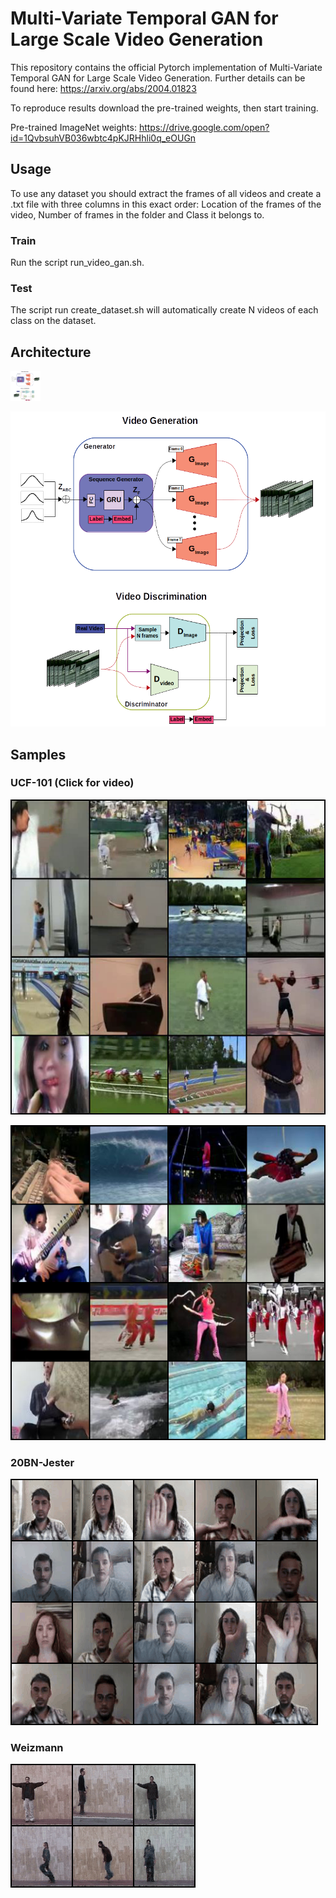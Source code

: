 # Multi-Variate Temporal GAN for Large Scale Video Generation

This repository contains the official Pytorch implementation of Multi-Variate Temporal GAN for Large Scale Video Generation. Further details can be found here: https://arxiv.org/abs/2004.01823

To reproduce results download the pre-trained weights, then start training.

Pre-trained ImageNet weights: https://drive.google.com/open?id=1QvbsuhVB036wbtc4pKJRHhli0q_eOUGn

## Usage

To use any dataset you should  extract the frames of all videos and create a .txt file with three columns in this exact order: Location of the frames of the video, Number of frames in the folder and Class it belongs to.

### Train
Run the script run_video_gan.sh.

### Test
The script run create_dataset.sh will automatically create N videos of each class on the dataset.

## Architecture

<img src="https://github.com/amunozgarza/mvt-gan/blob/master/demos/arch.png" width="48">

![](demos/arch.png)


## Samples

### UCF-101 (Click for video)
[![MVT-GAN](demos/ucf_2.png)](https://drive.google.com/file/d/1mViABmg-JfJQxGb82_rsQil5vIj7GZAR/view?usp=sharing "MVT-GAN")

[![MVT-GAN](demos/ucf.png)](https://drive.google.com/file/d/1HWrkv_Gglxv9bDnnLF4-A-SXIU6egzLB/view?usp=sharing "MVT-GAN")

### 20BN-Jester
![](demos/jester_video.gif)

### Weizmann
![](demos/weiz_video.gif)
